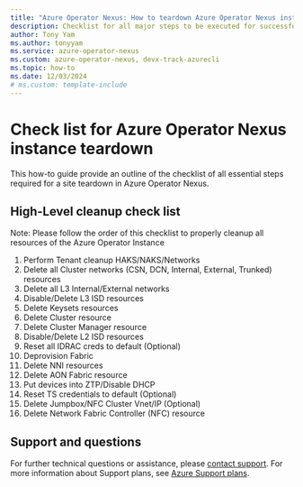 ```yaml
---
title: "Azure Operator Nexus: How to teardown Azure Operator Nexus instance"
description: Checklist for all major steps to be executed for successful site teardown in Azure Operator Nexus
author: Tony Yam
ms.author: tonyyam
ms.service: azure-operator-nexus
ms.custom: azure-operator-nexus, devx-track-azurecli
ms.topic: how-to
ms.date: 12/03/2024
# ms.custom: template-include
---
```


# Check list for Azure Operator Nexus instance teardown
This how-to guide provide an outline of the checklist of all essential steps required for a site teardown in Azure Operator Nexus.

## High-Level cleanup check list
Note: Please follow the order of this checklist to properly cleanup all resources of the Azure Operator Instance

1) Perform Tenant cleanup HAKS/NAKS/Networks
2) Delete all Cluster networks (CSN, DCN, Internal, External, Trunked) resources
3) Delete all L3 Internal/External networks
4) Disable/Delete L3 ISD resources
5) Delete Keysets resources
6) Delete Cluster resource
7) Delete Cluster Manager resource
8) Disable/Delete L2 ISD resources
9) Reset all IDRAC creds to default  (Optional)
10) Deprovision Fabric
11) Delete NNI resources
12) Delete AON Fabric resource
13) Put devices into ZTP/Disable DHCP
14) Reset TS credentials to default (Optional)
15) Delete Jumpbox/NFC Cluster Vnet/IP (Optional)
16) Delete Network Fabric Controller (NFC) resource


## Support and questions
For further technical questions or assistance, please [contact support](https://portal.azure.com/?#blade/Microsoft_Azure_Support/HelpAndSupportBlade). For more information about Support plans, see [Azure Support plans](https://azure.microsoft.com/support/plans/response/).
